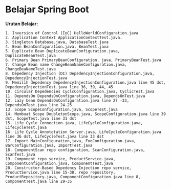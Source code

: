 # Belajar Spring Boot

**Urutan Belajar:**


    1. Inversion of Control (IoC) HelloWorldConfiguration.java
    2. Application Context ApplicationContextTest.java.
    3. Singleton Database.java, DatabaseTest.java
    4. Bean BeanConfiguration.java, BeanTest.java
    5. Duplicate Bean DuplicateBeanConfiguration.java, DuplicateBeanTest.java
    6. Primary Bean PrimaryBeanConfiguration. java, PrimaryBeanTest.java
    7. Change Bean name ChangeBeanNameConfiguration.java, ChangeBeaNameTest.java
    8. Depedency Injection (DI) DepedencyInjectionConfiguration.java, DepedencyInjectionTest.java
    9. Memilih depedency DepedencyInjectionConfiguration.java line 45 dst, DepedencyInjectionTest.java line 36, 39, 44, 45
    10. Circular Depedencies CyclcConfiguration.java, CyclicTest.java
    11. DependsOn DependsOnConfiguration.java, DependsOnTest.java
    12. Lazy bean DependsOnConfiguration.java line 27 -33, DependsOnTest.java line 24-25
    13. Scope ScopeConfiguration.java, ScopeTest.java
    14. Membuat Scope DoubletonScope.java, ScopeConfiguration.java line 39 dst, ScopeTest.java line 31 dst
    15. Life Cycle Connection.java, LifeCycleConfiguration.java, LifeCycleTest.java
    16. Life Cycle Annototation Server.java, LifeCycleConfiguration.java line 36 dst, LifeCycleTest.java line 33 dst
    17. Import MainConfiguration,java, FooConfiguration.java, BarConfiguration.java, ImportTest.java
    18. ComponentScan repo configuration, ScanConfiguration.java, ScanTest.java
    19. Component repo service, ProductService.java, ComponentConfiguration.java, ComponentTest.java
    20. Constructor-Based Depedency Injection repo service, ProductService.java line 15-38, repo repository, ProductRepository.java, ComponentConfiguration.java line 8, ComponentTest.java line 29-35